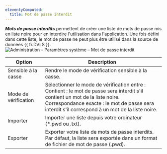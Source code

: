 ```yaml
---
eleventyComputed:
  title: Mot de passe interdit
---
```

***Mots de passe interdits*** permettent de créer une liste de mots de passe mis en liste noire pour en interdire l'utilisation dans l'application. Une fois défini dans cette liste, le mot de passe ne peut plus être utilisé dans la source de données {{ fr.DVLS }}.
![Administration – Paramètres système – Mot de passe interdit](https://cdnweb.devolutions.net/docs/docs_en_server_clip10378.png)

| Option            | Description                                                                                                 |
|-------------------|-------------------------------------------------------------------------------------------------------------|
| Sensible à la casse | Rendre le mode de vérification sensible à la casse.                                                         |
| Mode de vérification | Sélectionner le mode de vérification entre :<br>Contient : le mot de passe sera interdit s'il contient un mot de la liste noire.<br>Correspondance exacte : le mot de passe sera interdit s'il correspond à un mot de la liste noire. |
| Importer            | Importer une liste depuis votre ordinateur (*.pwd ou .txt).                                                 |
| Exporter            | Exporter votre liste de mots de passe interdits. Par défaut, la liste sera exportée dans un format de fichier de mot de passe (.pwd). |
